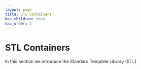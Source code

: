 ```yaml
---
layout: page
title: STL Containers
has_children: true
nav_order: 2
---
```


# STL Containers

In this section we introduce the Standard Template Library (STL)